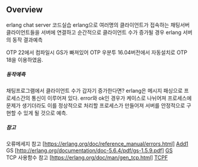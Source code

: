 ## Overview
erlang chat server 코드실습
erlang으로 여러명의 클라이언트가 접속하는 채팅서버 클라이언트들을 서버에 연결하고 순간적으로 클라이언트 수가 증가될 경우 erlang 서버의 동작 결과예측 

OTP 22에서 컴파일시 GS가 빠져있어 OTP 우분투 16.04버전에서 자동설치로 OTP 18을 이용하였음.

##### 동작예측
채팅프로그램에서 클라이언트 수가 갑자기 증가한다면?
erlang은 메시지 패싱으로 프로세스간의 통신이 이루어져 있다. error와 ok인 경우가 케이스로 나뉘어져 프로세스에 문제가 생기더라도 이를 정상적으로 처리할 프로세스가 만들어져 서버를 안정적으로 구현할 수 있게 될 것으로 예측.

##### 참고
오류메세지 참고 [https://erlang.org/doc/reference_manual/errors.html] [Add1]  
GS [http://erlang.org/documentation/doc-5.6.4/pdf/gs-1.5.9.pdf] [GS]  
TCP 사용함수 참고 [https://erlang.org/doc/man/gen_tcp.html] [TCPF]  

[Add1]: <https://erlang.org/doc/reference_manual/errors.html>
[GS]: <http://erlang.org/documentation/doc-5.6.4/pdf/gs-1.5.9.pdf>
[TCPF]: <https://erlang.org/doc/man/gen_tcp.html>
